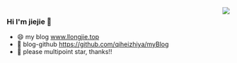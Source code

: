 

<!--
**xiaojieajie/xiaojieajie** is a ✨ _special_ ✨ repository because its `README.md` (this file) appears on your GitHub profile.

Here are some ideas to get you started:

- 🔭 I’m currently working on ...
- 🌱 I’m currently learning ...
- 👯 I’m looking to collaborate on ...
- 🤔 I’m looking for help with ...
- 💬 Ask me about ...
- 📫 How to reach me: ...
- 😄 Pronouns: ...
- ⚡ Fun fact: ...
-->


<img align="right" src="https://github-readme-stats.vercel.app/api?username=xiaojieajie&theme=tokyonight&show_icons=true&exclude_repo=true" />

### Hi I'm jiejie 👋

- 😄 my blog www.llongjie.top
- 💬 blog-github https://github.com/qiheizhiya/myBlog
- 💬 please multipoint star, thanks!!



